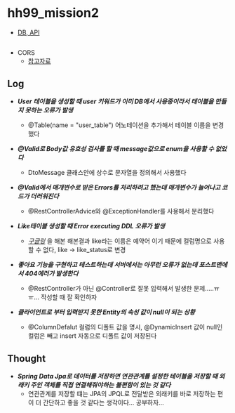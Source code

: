 # hh99_mission2
- [DB, API](https://teamsparta.notion.site/2-95aec72c863448c38f454734a7ccb4ce)

##
- CORS
  - [참고자료](https://yeonyeon.tistory.com/m/236)

## Log
- ***User 테이블을 생성할 때 user 키워드가 이미 DB에서 사용중이라서 테이블을 만들지 못하는 오류가 발생***
  - @Table(name = "user_table") 어노테이션을 추가해서 테이블 이름을 변경했다
  
- ***@Valid로 Body값 유효성 검사를 할 때 message값으로 enum을 사용할 수 없었다***
  - DtoMessage 클래스안에 상수로 문자열을 정의해서 사용했다

- ***@Valid에서 매개변수로 받은 Errors를 처리하려고 했는데 매개변수가 늘어나고 코드가 더러워진다***
  - @RestControllerAdvice와 @ExceptionHandler를 사용해서 분리했다

- ***Like테이블 생성할 때 Error executing DDL 오류가 발생***
  - [*구글링*](https://csy7792.tistory.com/66) 을 해본 해본결과 like라는 이름은 예약어 이기 때문에 컬럼명으로 사용할 수 없다, like -> like_status로 변경
  
- ***좋아요 기능을 구현하고 테스트하는데 서버에서는 아무런 오류가 없는데 포스트맨에서 404에러가 발생한다***
  - @RestController가 아닌 @Controller로 잘못 입력해서 발생한 문제.....ㅠㅠ... 작성할 때 잘 확인하자

- ***클라이언트로 부터 입력받지 못한 Entity의 속성 값이 null이 되는 상황***
  - @ColumnDefalut 컬럼의 디폴트 값을 명시, @DynamicInsert 값이 null인 컬럼은 빼고 insert 자동으로 디폴트 값이 저장된다
## Thought
- ***Spring Data Jpa로 데이터를 저장하면 연관관계를 설정한 테이블을 저장할 때 외래키 주인 객체를 직접 연결해줘야하는 불편함이 있는 것 같다***
  - 연관관계를 저장할 떄는 JPA의 JPQL로 전달받은 외래키를 바로 저장하는 편이 더 간단하고 좋을 것 같다는 생각이다... 공부하자...
